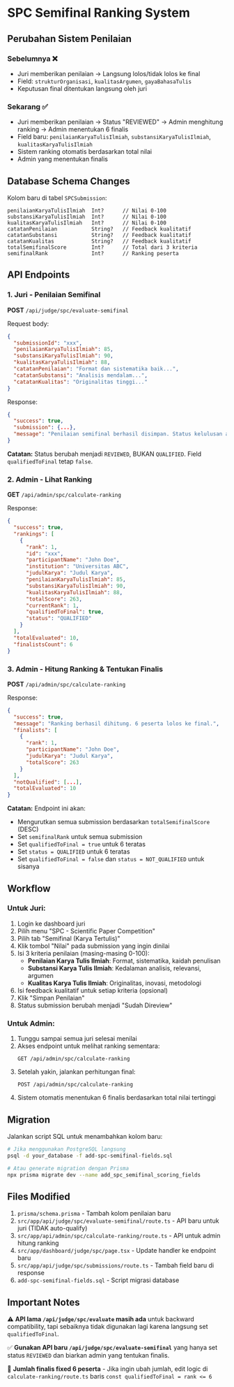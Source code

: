 # SPC Semifinal Ranking System

## Perubahan Sistem Penilaian

### Sebelumnya ❌
- Juri memberikan penilaian → Langsung lolos/tidak lolos ke final
- Field: `strukturOrganisasi`, `kualitasArgumen`, `gayaBahasaTulis`
- Keputusan final ditentukan langsung oleh juri

### Sekarang ✅
- Juri memberikan penilaian → Status "REVIEWED" → Admin menghitung ranking → Admin menentukan 6 finalis
- Field baru: `penilaianKaryaTulisIlmiah`, `substansiKaryaTulisIlmiah`, `kualitasKaryaTulisIlmiah`
- Sistem ranking otomatis berdasarkan total nilai
- Admin yang menentukan finalis

## Database Schema Changes

Kolom baru di tabel `SPCSubmission`:

```prisma
penilaianKaryaTulisIlmiah  Int?      // Nilai 0-100
substansiKaryaTulisIlmiah  Int?      // Nilai 0-100
kualitasKaryaTulisIlmiah   Int?      // Nilai 0-100
catatanPenilaian           String?   // Feedback kualitatif
catatanSubstansi           String?   // Feedback kualitatif
catatanKualitas            String?   // Feedback kualitatif
totalSemifinalScore        Int?      // Total dari 3 kriteria
semifinalRank              Int?      // Ranking peserta
```

## API Endpoints

### 1. Juri - Penilaian Semifinal
**POST** `/api/judge/spc/evaluate-semifinal`

Request body:
```json
{
  "submissionId": "xxx",
  "penilaianKaryaTulisIlmiah": 85,
  "substansiKaryaTulisIlmiah": 90,
  "kualitasKaryaTulisIlmiah": 88,
  "catatanPenilaian": "Format dan sistematika baik...",
  "catatanSubstansi": "Analisis mendalam...",
  "catatanKualitas": "Originalitas tinggi..."
}
```

Response:
```json
{
  "success": true,
  "submission": {...},
  "message": "Penilaian semifinal berhasil disimpan. Status kelulusan akan ditentukan berdasarkan ranking."
}
```

**Catatan:** Status berubah menjadi `REVIEWED`, BUKAN `QUALIFIED`. Field `qualifiedToFinal` tetap `false`.

### 2. Admin - Lihat Ranking
**GET** `/api/admin/spc/calculate-ranking`

Response:
```json
{
  "success": true,
  "rankings": [
    {
      "rank": 1,
      "id": "xxx",
      "participantName": "John Doe",
      "institution": "Universitas ABC",
      "judulKarya": "Judul Karya",
      "penilaianKaryaTulisIlmiah": 85,
      "substansiKaryaTulisIlmiah": 90,
      "kualitasKaryaTulisIlmiah": 88,
      "totalScore": 263,
      "currentRank": 1,
      "qualifiedToFinal": true,
      "status": "QUALIFIED"
    }
  ],
  "totalEvaluated": 10,
  "finalistsCount": 6
}
```

### 3. Admin - Hitung Ranking & Tentukan Finalis
**POST** `/api/admin/spc/calculate-ranking`

Response:
```json
{
  "success": true,
  "message": "Ranking berhasil dihitung. 6 peserta lolos ke final.",
  "finalists": [
    {
      "rank": 1,
      "participantName": "John Doe",
      "judulKarya": "Judul Karya",
      "totalScore": 263
    }
  ],
  "notQualified": [...],
  "totalEvaluated": 10
}
```

**Catatan:** Endpoint ini akan:
- Mengurutkan semua submission berdasarkan `totalSemifinalScore` (DESC)
- Set `semifinalRank` untuk semua submission
- Set `qualifiedToFinal = true` untuk 6 teratas
- Set `status = QUALIFIED` untuk 6 teratas
- Set `qualifiedToFinal = false` dan `status = NOT_QUALIFIED` untuk sisanya

## Workflow

### Untuk Juri:
1. Login ke dashboard juri
2. Pilih menu "SPC - Scientific Paper Competition"
3. Pilih tab "Semifinal (Karya Tertulis)"
4. Klik tombol "Nilai" pada submission yang ingin dinilai
5. Isi 3 kriteria penilaian (masing-masing 0-100):
   - **Penilaian Karya Tulis Ilmiah**: Format, sistematika, kaidah penulisan
   - **Substansi Karya Tulis Ilmiah**: Kedalaman analisis, relevansi, argumen
   - **Kualitas Karya Tulis Ilmiah**: Originalitas, inovasi, metodologi
6. Isi feedback kualitatif untuk setiap kriteria (opsional)
7. Klik "Simpan Penilaian"
8. Status submission berubah menjadi "Sudah Direview"

### Untuk Admin:
1. Tunggu sampai semua juri selesai menilai
2. Akses endpoint untuk melihat ranking sementara:
   ```
   GET /api/admin/spc/calculate-ranking
   ```
3. Setelah yakin, jalankan perhitungan final:
   ```
   POST /api/admin/spc/calculate-ranking
   ```
4. Sistem otomatis menentukan 6 finalis berdasarkan total nilai tertinggi

## Migration

Jalankan script SQL untuk menambahkan kolom baru:

```bash
# Jika menggunakan PostgreSQL langsung
psql -d your_database -f add-spc-semifinal-fields.sql

# Atau generate migration dengan Prisma
npx prisma migrate dev --name add_spc_semifinal_scoring_fields
```

## Files Modified

1. `prisma/schema.prisma` - Tambah kolom penilaian baru
2. `src/app/api/judge/spc/evaluate-semifinal/route.ts` - API baru untuk juri (TIDAK auto-qualify)
3. `src/app/api/admin/spc/calculate-ranking/route.ts` - API untuk admin hitung ranking
4. `src/app/dashboard/judge/spc/page.tsx` - Update handler ke endpoint baru
5. `src/app/api/judge/spc/submissions/route.ts` - Tambah field baru di response
6. `add-spc-semifinal-fields.sql` - Script migrasi database

## Important Notes

⚠️ **API lama `/api/judge/spc/evaluate` masih ada** untuk backward compatibility, tapi sebaiknya tidak digunakan lagi karena langsung set `qualifiedToFinal`.

✅ **Gunakan API baru `/api/judge/spc/evaluate-semifinal`** yang hanya set status `REVIEWED` dan biarkan admin yang tentukan finalis.

🎯 **Jumlah finalis fixed 6 peserta** - Jika ingin ubah jumlah, edit logic di `calculate-ranking/route.ts` baris `const qualifiedToFinal = rank <= 6`
